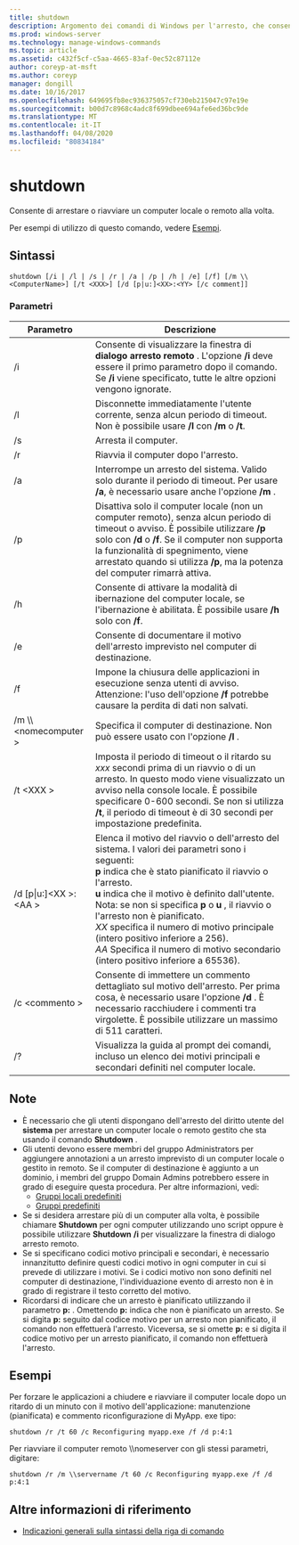 ```yaml
---
title: shutdown
description: Argomento dei comandi di Windows per l'arresto, che consente di arrestare o riavviare computer locali o remoti uno alla volta.
ms.prod: windows-server
ms.technology: manage-windows-commands
ms.topic: article
ms.assetid: c432f5cf-c5aa-4665-83af-0ec52c87112e
author: coreyp-at-msft
ms.author: coreyp
manager: dongill
ms.date: 10/16/2017
ms.openlocfilehash: 649695fb8ec936375057cf730eb215047c97e19e
ms.sourcegitcommit: b00d7c8968c4adc8f699dbee694afe6ed36bc9de
ms.translationtype: MT
ms.contentlocale: it-IT
ms.lasthandoff: 04/08/2020
ms.locfileid: "80834184"
---
```

# <a name="shutdown"></a>shutdown

Consente di arrestare o riavviare un computer locale o remoto alla volta.

Per esempi di utilizzo di questo comando, vedere [Esempi](#BKMK_examples).

## <a name="syntax"></a>Sintassi

```
shutdown [/i | /l | /s | /r | /a | /p | /h | /e] [/f] [/m \\<ComputerName>] [/t <XXX>] [/d [p|u:]<XX>:<YY> [/c comment]] 
```

### <a name="parameters"></a>Parametri

|Parametro|Descrizione|
|---------|-----------|
|/i|Consente di visualizzare la finestra di **dialogo arresto remoto** . L'opzione **/i** deve essere il primo parametro dopo il comando. Se **/i** viene specificato, tutte le altre opzioni vengono ignorate.|
|/l|Disconnette immediatamente l'utente corrente, senza alcun periodo di timeout. Non è possibile usare **/l** con **/m** o **/t**.|
|/s|Arresta il computer.|
|/r|Riavvia il computer dopo l'arresto.|
|/a|Interrompe un arresto del sistema. Valido solo durante il periodo di timeout. Per usare **/a**, è necessario usare anche l'opzione **/m** .|
|/p|Disattiva solo il computer locale (non un computer remoto), senza alcun periodo di timeout o avviso. È possibile utilizzare **/p** solo con **/d** o **/f**. Se il computer non supporta la funzionalità di spegnimento, viene arrestato quando si utilizza **/p**, ma la potenza del computer rimarrà attiva.|
|/h|Consente di attivare la modalità di ibernazione del computer locale, se l'ibernazione è abilitata. È possibile usare **/h** solo con **/f**.|
|/e|Consente di documentare il motivo dell'arresto imprevisto nel computer di destinazione.|
|/f|Impone la chiusura delle applicazioni in esecuzione senza utenti di avviso.</br>Attenzione: l'uso dell'opzione **/f** potrebbe causare la perdita di dati non salvati.|
|/m \\\\\<nomecomputer >|Specifica il computer di destinazione. Non può essere usato con l'opzione **/l** .|
|/t \<XXX >|Imposta il periodo di timeout o il ritardo su *xxx* secondi prima di un riavvio o di un arresto. In questo modo viene visualizzato un avviso nella console locale. È possibile specificare 0-600 secondi. Se non si utilizza **/t**, il periodo di timeout è di 30 secondi per impostazione predefinita.|
|/d [p\|u:]\<XX >:\<AA >|Elenca il motivo del riavvio o dell'arresto del sistema. I valori dei parametri sono i seguenti:</br>**p** indica che è stato pianificato il riavvio o l'arresto.</br>**u** indica che il motivo è definito dall'utente.</br>Nota: se non si specifica **p** o **u** , il riavvio o l'arresto non è pianificato.</br>*XX* specifica il numero di motivo principale (intero positivo inferiore a 256).</br>*AA* Specifica il numero di motivo secondario (intero positivo inferiore a 65536).|
|/c \<commento >|Consente di immettere un commento dettagliato sul motivo dell'arresto. Per prima cosa, è necessario usare l'opzione **/d** . È necessario racchiudere i commenti tra virgolette. È possibile utilizzare un massimo di 511 caratteri.|
|/?|Visualizza la guida al prompt dei comandi, incluso un elenco dei motivi principali e secondari definiti nel computer locale.|

## <a name="remarks"></a>Note

-   È necessario che gli utenti dispongano dell'arresto del diritto utente del **sistema** per arrestare un computer locale o remoto gestito che sta usando il comando **Shutdown** .
-   Gli utenti devono essere membri del gruppo Administrators per aggiungere annotazioni a un arresto imprevisto di un computer locale o gestito in remoto. Se il computer di destinazione è aggiunto a un dominio, i membri del gruppo Domain Admins potrebbero essere in grado di eseguire questa procedura. Per altre informazioni, vedi:  
    -   [Gruppi locali predefiniti](https://technet.microsoft.com/library/cc785098(v=ws.10).aspx)
    -   [Gruppi predefiniti](https://technet.microsoft.com/library/cc756898(v=ws.10).aspx)
-   Se si desidera arrestare più di un computer alla volta, è possibile chiamare **Shutdown** per ogni computer utilizzando uno script oppure è possibile utilizzare **Shutdown** **/i** per visualizzare la finestra di dialogo arresto remoto.
-   Se si specificano codici motivo principali e secondari, è necessario innanzitutto definire questi codici motivo in ogni computer in cui si prevede di utilizzare i motivi. Se i codici motivo non sono definiti nel computer di destinazione, l'individuazione evento di arresto non è in grado di registrare il testo corretto del motivo.
-   Ricordarsi di indicare che un arresto è pianificato utilizzando il parametro **p:** . Omettendo **p:** indica che non è pianificato un arresto. Se si digita **p:** seguito dal codice motivo per un arresto non pianificato, il comando non effettuerà l'arresto. Viceversa, se si omette **p:** e si digita il codice motivo per un arresto pianificato, il comando non effettuerà l'arresto.

## <a name="examples"></a><a name=BKMK_examples></a>Esempi

Per forzare le applicazioni a chiudere e riavviare il computer locale dopo un ritardo di un minuto con il motivo dell'applicazione: manutenzione (pianificata) e commento riconfigurazione di MyApp. exe tipo:
```
shutdown /r /t 60 /c Reconfiguring myapp.exe /f /d p:4:1
```
Per riavviare il computer remoto \\\\nomeserver con gli stessi parametri, digitare:
```
shutdown /r /m \\servername /t 60 /c Reconfiguring myapp.exe /f /d p:4:1
```

## <a name="additional-references"></a>Altre informazioni di riferimento

- [Indicazioni generali sulla sintassi della riga di comando](command-line-syntax-key.md)
